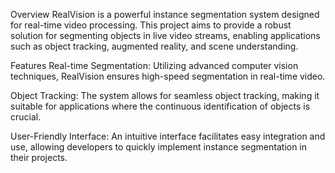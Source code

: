 Overview
RealVision is a powerful instance segmentation system designed for real-time video processing. This project aims to provide a robust solution for segmenting objects in live video streams, enabling applications such as object tracking, augmented reality, and scene understanding.

Features
Real-time Segmentation: Utilizing advanced computer vision techniques, RealVision ensures high-speed segmentation in real-time video.

Object Tracking: The system allows for seamless object tracking, making it suitable for applications where the continuous identification of objects is crucial.

User-Friendly Interface: An intuitive interface facilitates easy integration and use, allowing developers to quickly implement instance segmentation in their projects.
